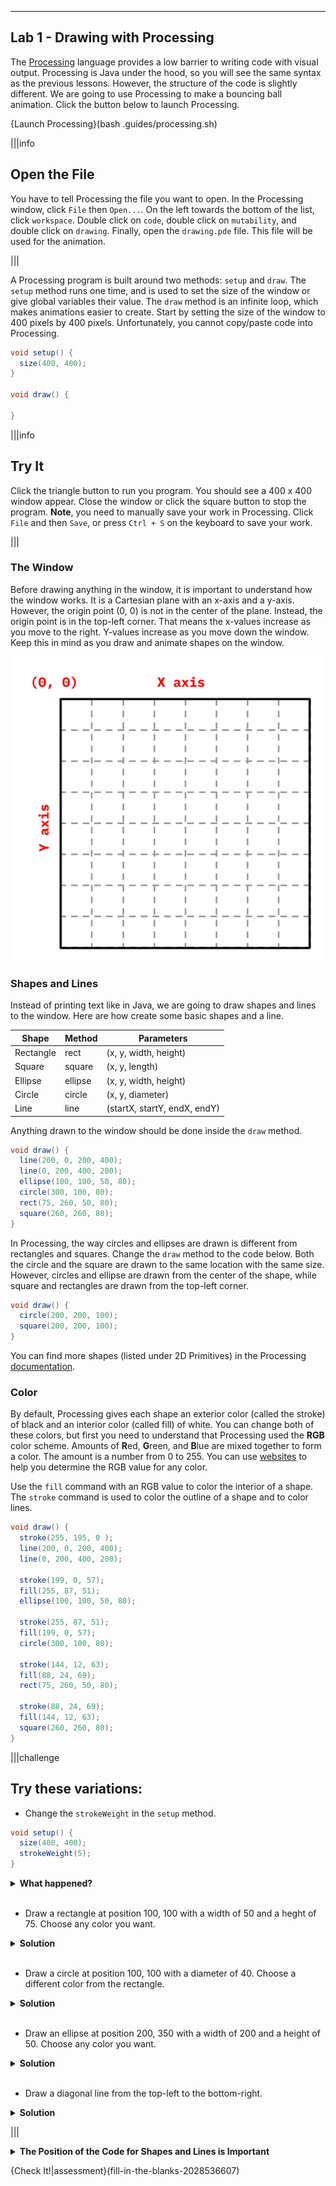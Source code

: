 ----------

## Lab 1 - Drawing with Processing

The [Processing](https://processing.org/) language provides a low barrier to writing code with visual output. Processing is Java under the hood, so you will see the same syntax as the previous lessons. However, the structure of the code is slightly different. We are going to use Processing to make a bouncing ball animation. Click the button below to launch Processing.

{Launch Processing}(bash .guides/processing.sh)

|||info
## Open the File
You have to tell Processing the file you want to open. In the Processing window, click `File` then `Open...`. On the left towards the bottom of the list, click `workspace`. Double click on `code`, double click on `mutability`, and double click on `drawing`. Finally, open the `drawing.pde` file. This file will be used for the animation.

|||

A Processing program is built around two methods: `setup` and `draw`. The `setup` method runs one time, and is used to set the size of the window or give global variables their value. The `draw` method is an infinite loop, which makes animations easier to create. Start by setting the size of the window to 400 pixels by 400 pixels. Unfortunately, you cannot copy/paste code into Processing.

```java
void setup() {
  size(400, 400);
}

void draw() {
  
}
```

|||info
## Try It
Click the triangle button to run you program. You should see a 400 x 400 window appear. Close the window or click the square button to stop the program. **Note**, you need to manually save your work in Processing. Click `File` and then `Save`, or press `Ctrl + S` on the keyboard to save your work.

|||

### The Window

Before drawing anything in the window, it is important to understand how the window works. It is a Cartesian plane with an x-axis and a y-axis. However, the origin point (0, 0) is not in the center of the plane. Instead, the origin point is in the top-left corner. That means the x-values increase as you move to the right. Y-values increase as you move down the window. Keep this in mind as you draw and animate shapes on the window.

![The Window](.guides/img/mutability/Canvas.png)

### Shapes and Lines

Instead of printing text like in Java, we are going to draw shapes and lines to the window. Here are how create some basic shapes and a line.

|Shape|Method|Parameters|
|-----|-------|----------|
|Rectangle|rect|(x, y, width, height)|
|Square|square|(x, y, length)|
|Ellipse|ellipse|(x, y, width, height)|
|Circle|circle|(x, y, diameter)|
|Line|line|(startX, startY, endX, endY)|

Anything drawn to the window should be done inside the `draw` method.

```java
void draw() {
  line(200, 0, 200, 400);
  line(0, 200, 400, 200);
  ellipse(100, 100, 50, 80);
  circle(300, 100, 80);
  rect(75, 260, 50, 80);
  square(260, 260, 80); 
}
```

In Processing, the way circles and ellipses are drawn is different from rectangles and squares. Change the `draw` method to the code below. Both the circle and the square are drawn to the same location with the same size. However, circles and ellipse are drawn from the center of the shape, while square and rectangles are drawn from the top-left corner.

```java
void draw() {
  circle(200, 200, 100);
  square(200, 200, 100);
}
```

You can find more shapes (listed under 2D Primitives) in the Processing [documentation](https://processing.org/reference/).

### Color

By default, Processing gives each shape an exterior color (called the stroke) of black and an interior color (called fill) of white. You can change both of these colors, but first you need to understand that Processing used the **RGB** color scheme. Amounts of **R**ed, **G**reen, and **B**lue are mixed together to form a color. The amount is a number from 0 to 255. You can use [websites](https://htmlcolorcodes.com/color-picker/) to help you determine the RGB value for any color.

Use the `fill` command with an RGB value to color the interior of a shape. The `stroke` command is used to color the outline of a shape and to color lines.

```java
void draw() {
  stroke(255, 195, 0 );
  line(200, 0, 200, 400);
  line(0, 200, 400, 200);
  
  stroke(199, 0, 57);
  fill(255, 87, 51);
  ellipse(100, 100, 50, 80);
  
  stroke(255, 87, 51);
  fill(199, 0, 57);
  circle(300, 100, 80);
  
  stroke(144, 12, 63);
  fill(88, 24, 69);
  rect(75, 260, 50, 80);
  
  stroke(88, 24, 69);
  fill(144, 12, 63);
  square(260, 260, 80); 
}
```

|||challenge
## Try these variations:
* Change the `strokeWeight` in the `setup` method.
```java
void setup() {
  size(400, 400);
  strokeWeight(5);
}
```
<details>
  <summary><strong>What happened?</strong></summary>
  It was hard to see the lines and stroke of each shape. <code>strokeWeight</code> determines how thick lines are drawn. Since we want all shapes and lines to have the same stroke weight, we only need to call this line of code one time, which is why it is in the <code>setup</code> method.
</details><br>

* Draw a rectangle at position 100, 100 with a width of 50 and a heght of 75. Choose any color you want.

<details>
  <summary><strong>Solution</strong></summary>
  
  ```java
  rect(100, 100, 50, 75);
  ```
  
</details><br>

* Draw a circle at position 100, 100 with a diameter of 40. Choose a different color from the rectangle.

<details>
  <summary><strong>Solution</strong></summary>
  
  ```java
  circle(100, 100, 40);
  ```
  
</details><br>

* Draw an ellipse at position 200, 350 with a width of 200 and a height of 50. Choose any color you want.

<details>
  <summary><strong>Solution</strong></summary>
  
  ```java
  ellipse(200, 350, 200, 50);
  ```
  
</details><br>

* Draw a diagonal line from the top-left to the bottom-right.

<details>
  <summary><strong>Solution</strong></summary>
  
  ```java
  line(0, 0, 400, 400);
  ```
  
</details>

|||

<details>
  <summary><strong>The Position of the Code for Shapes and Lines is Important</strong></summary>
  If shapes or lines are overlapping with other shapes or lines, the ones drawn last are "on top". Similarly, the <code>fill</code> method only applies to the shape or line that comes after it. The code samples below are "incorrect" because you cannot see the smaller square because it comes before the larger square. In addition, only one of the circles is pink because the <code>fill</code> methods come after the shape. Switch places for the squares and make sure all of the <code>fill</code> commands come before a shape.
  
  ```java
  void draw() {
    // hidden square
    fill(245, 145, 45);
    square(125, 125, 150);
    fill(45, 145, 245);
    square(50, 50, 300);

    // incorrect color placement
    circle(25, 200, 40);
    fill(244, 88, 178);
    circle(375, 200, 40);
    fill(244, 88, 97);
  }
  ```
  
</details>

{Check It!|assessment}(fill-in-the-blanks-2028536607)
